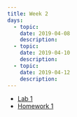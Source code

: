 ```yaml
---
title: Week 2
days:
  - topic: 
    date: 2019-04-08
    description: 
  - topic:
    date: 2019-04-10
    description: 
  - topic: 
    date: 2019-04-12
    description: 
---
```


- [Lab 1](#)
- [Homework 1](#)

